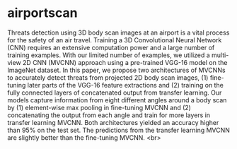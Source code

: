 # airportscan

Threats detection using 3D body scan images at an airport is a vital process for the safety of an air travel.
Training a 3D Convolutional Neural Network (CNN) requires an extensive computation power and a large number 
of training examples. With our limited number of examples, we utilized a multi-view 2D CNN (MVCNN) approach 
using a pre-trained VGG-16 model on the ImageNet dataset. In this paper, we propose two architectures of MVCNNs 
to accurately detect threats from projected 2D body scan images, (1) fine-tuning later parts of the VGG-16 
feature extractions and (2) training on the fully connected layers of concatenated output from transfer learning. 
Our models capture information from eight different angles around a body scan by (1) element-wise max pooling 
in fine-tuning MVCNN and (2) concatenating the output from each angle and train for more layers in transfer 
learning MVCNN. Both architectures yielded an accuracy higher than 95% on the test set. The predictions from 
the transfer learning MVCNN are slightly better than the fine-tuning MVCNN. <br\>

